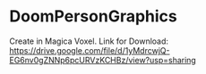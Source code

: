 # DoomPersonGraphics
Create in Magica Voxel.
Link for Download: https://drive.google.com/file/d/1yMdrcwjQ-EG6nv0gZNNp6pcURVzKCHBz/view?usp=sharing
